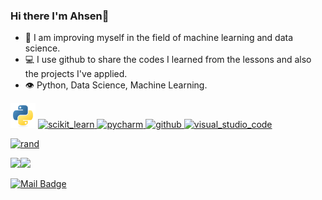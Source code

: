 ### Hi there I'm Ahsen👋

<!--
**ahsenyavas/ahsenyavas** is a ✨ _special_ ✨ repository because its `README.md` (this file) appears on your GitHub profile.

Here are some ideas to get you started:

- 🔭 I’m currently working on ...
- 🌱 I’m currently learning ...
- 👯 I’m looking to collaborate on ...
- 🤔 I’m looking for help with ...
- 💬 Ask me about ...
- 📫 How to reach me: ...
- 😄 Pronouns: ...
- ⚡ Fun fact: ...
-->

- 🏃‍ I am improving myself in the field of machine learning and data science.
- 💻 I use github to share the codes I learned from the lessons and also the projects I've applied.
- 👁️ Python, Data Science, Machine Learning.



<p 
<a href="https://www.python.org" target="_blank"> <img src="https://raw.githubusercontent.com/devicons/devicon/master/icons/python/python-original.svg" alt="python" width="40" height="40"/> 
</a> 
<a href="https://scikit-learn.org/" target="_blank"> <img src="https://upload.wikimedia.org/wikipedia/commons/0/05/Scikit_learn_logo_small.svg" alt="scikit_learn" width="40" height="40"/> 
</a> 
<a href="https://www.jetbrains.com/pycharm/" target="_blank"> <img src="https://seeklogo.com/images/P/pycharm-logo-51B1427388-seeklogo.com.png" alt="pycharm" width="40" height="40"/> 
</a> 
<a href="https://github.com/" target="_blank"> <img src="https://img.icons8.com/ios-glyphs/240/000000/github.png" alt="github" width="40" height="40"/> 
</a> 
<a href="https://code.visualstudio.com/" target="_blank"> <img src="https://img.icons8.com/fluent/240/000000/visual-studio-code-2019.png" alt="visual_studio_code" width="40" height="40"/> 


![rand](https://rand-xyz.now.sh/api/hello)
</p>
<img align='left' src="https://github-readme-stats.vercel.app/api?username=ahsenyavas&show_icons=true">






[![](https://img.shields.io/badge/linkedin-%230077B5.svg?&style=for-the-badge&logo=linkedin&logoColor=white)](https://www.linkedin.com/in/ahsen-yava%C5%9F-9b5061187/)


[![Mail Badge](https://img.shields.io/badge/ahsenyavas57@gmail.com-c14438?style=for-the-badge&logo=Gmail&logoColor=white&link=mailto:ahsenyavas57@gmail.com)](mailto:1onaleren@gmail.com)
